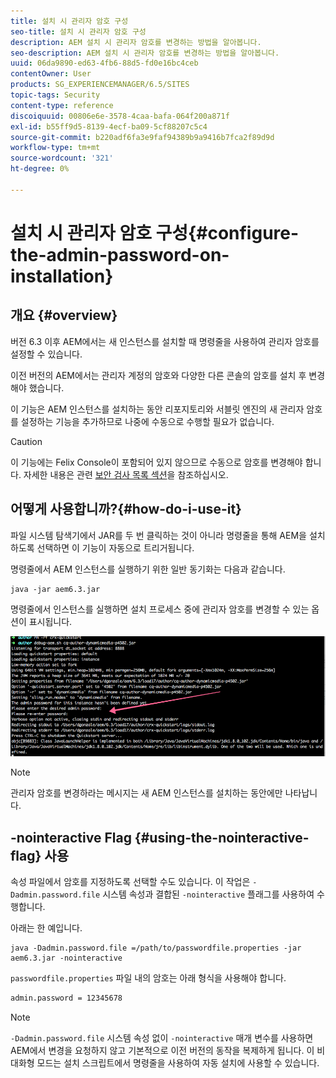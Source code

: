 ```yaml
---
title: 설치 시 관리자 암호 구성
seo-title: 설치 시 관리자 암호 구성
description: AEM 설치 시 관리자 암호를 변경하는 방법을 알아봅니다.
seo-description: AEM 설치 시 관리자 암호를 변경하는 방법을 알아봅니다.
uuid: 06da9890-ed63-4fb6-88d5-fd0e16bc4ceb
contentOwner: User
products: SG_EXPERIENCEMANAGER/6.5/SITES
topic-tags: Security
content-type: reference
discoiquuid: 00806e6e-3578-4caa-bafa-064f200a871f
exl-id: b55ff9d5-8139-4ecf-ba09-5cf88207c5c4
source-git-commit: b220adf6fa3e9faf94389b9a9416b7fca2f89d9d
workflow-type: tm+mt
source-wordcount: '321'
ht-degree: 0%

---
```


# 설치 시 관리자 암호 구성{#configure-the-admin-password-on-installation}

## 개요 {#overview}

버전 6.3 이후 AEM에서는 새 인스턴스를 설치할 때 명령줄을 사용하여 관리자 암호를 설정할 수 있습니다.

이전 버전의 AEM에서는 관리자 계정의 암호와 다양한 다른 콘솔의 암호를 설치 후 변경해야 했습니다.

이 기능은 AEM 인스턴스를 설치하는 동안 리포지토리와 서블릿 엔진의 새 관리자 암호를 설정하는 기능을 추가하므로 나중에 수동으로 수행할 필요가 없습니다.

>[!CAUTION]
>
>이 기능에는 Felix Console이 포함되어 있지 않으므로 수동으로 암호를 변경해야 합니다. 자세한 내용은 관련 [보안 검사 목록 섹션](/help/sites-administering/security-checklist.md#change-default-passwords-for-the-aem-and-osgi-console-admin-accounts)을 참조하십시오.

## 어떻게 사용합니까?{#how-do-i-use-it}

파일 시스템 탐색기에서 JAR를 두 번 클릭하는 것이 아니라 명령줄을 통해 AEM을 설치하도록 선택하면 이 기능이 자동으로 트리거됩니다.

명령줄에서 AEM 인스턴스를 실행하기 위한 일반 동기화는 다음과 같습니다.

```shell
java -jar aem6.3.jar
```

명령줄에서 인스턴스를 실행하면 설치 프로세스 중에 관리자 암호를 변경할 수 있는 옵션이 표시됩니다.

![chlimage_1-116](assets/chlimage_1-116a.png)

>[!NOTE]
>
>관리자 암호를 변경하라는 메시지는 새 AEM 인스턴스를 설치하는 동안에만 나타납니다.

## -nointeractive Flag {#using-the-nointeractive-flag} 사용

속성 파일에서 암호를 지정하도록 선택할 수도 있습니다. 이 작업은 `-Dadmin.password.file` 시스템 속성과 결합된 `-nointeractive` 플래그를 사용하여 수행합니다.

아래는 한 예입니다.

```shell
java -Dadmin.password.file =/path/to/passwordfile.properties -jar aem6.3.jar -nointeractive
```

`passwordfile.properties` 파일 내의 암호는 아래 형식을 사용해야 합니다.

```xml
admin.password = 12345678
```

>[!NOTE]
>
>`-Dadmin.password.file` 시스템 속성 없이 `-nointeractive` 매개 변수를 사용하면 AEM에서 변경을 요청하지 않고 기본적으로 이전 버전의 동작을 복제하게 됩니다. 이 비대화형 모드는 설치 스크립트에서 명령줄을 사용하여 자동 설치에 사용할 수 있습니다.

